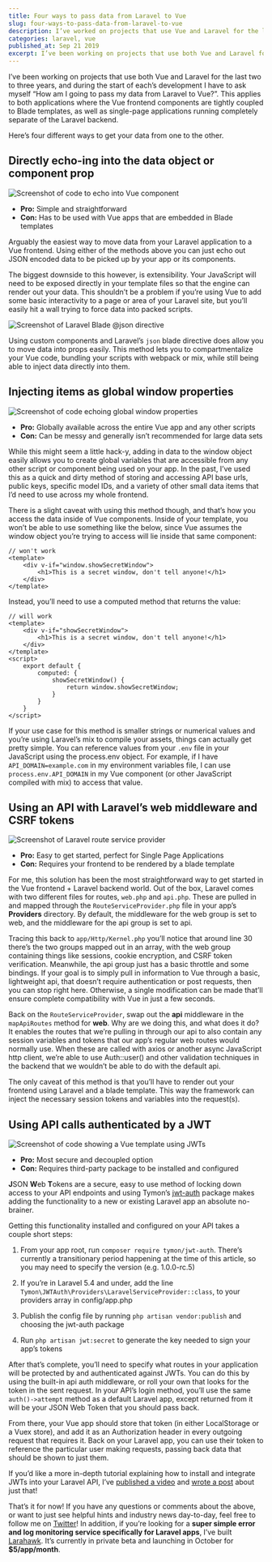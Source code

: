```yaml
---
title: Four ways to pass data from Laravel to Vue
slug: four-ways-to-pass-data-from-laravel-to-vue
description: I’ve worked on projects that use Vue and Laravel for the last three years, these are the methods I use to pass data between them.
categories: laravel, vue
published_at: Sep 21 2019
excerpt: I’ve been working on projects that use both Vue and Laravel for the last two to three years, and during the start of each’s development I have to ask myself “How am I going to pass my data from Laravel to Vue?”. This applies to both applications where the Vue frontend components are tightly coupled to Blade templates, as well as single-page applications running completely separate of the Laravel backend.
---
```


I’ve been working on projects that use both Vue and Laravel for the last two to three years, and during the start of each’s development I have to ask myself “How am I going to pass my data from Laravel to Vue?”. This applies to both applications where the Vue frontend components are tightly coupled to Blade templates, as well as single-page applications running completely separate of the Laravel backend.

Here’s four different ways to get your data from one to the other.

## Directly echo-ing into the data object or component prop

![Screenshot of code to echo into Vue component](https://miro.medium.com/max/3168/1*QHVRtz9BhdGV-it6ihxa4g.png)

- **Pro:** Simple and straightforward
- **Con:** Has to be used with Vue apps that are embedded in Blade templates

Arguably the easiest way to move data from your Laravel application to a Vue frontend. Using either of the methods above you can just echo out JSON encoded data to be picked up by your app or its components.

The biggest downside to this however, is extensibility. Your JavaScript will need to be exposed directly in your template files so that the engine can render out your data. This shouldn’t be a problem if you’re using Vue to add some basic interactivity to a page or area of your Laravel site, but you’ll easily hit a wall trying to force data into packed scripts.

![Screenshot of Laravel Blade @json directive](https://miro.medium.com/max/3168/1*uVPbEcpxdiFt98sAugu8ZQ.png)

Using custom components and Laravel’s `json` blade directive does allow you to move data into props easily. This method lets you to compartmentalize your Vue code, bundling your scripts with webpack or mix, while still being able to inject data directly into them.

## Injecting items as global window properties

![Screenshot of code echoing global window properties](https://miro.medium.com/max/3168/1*B20k8KbgdUBlIMIbJZu-lA.png)

- **Pro:** Globally available across the entire Vue app and any other scripts
- **Con:** Can be messy and generally isn’t recommended for large data sets

While this might seem a little hack-y, adding in data to the window object easily allows you to create global variables that are accessible from any other script or component being used on your app. In the past, I’ve used this as a quick and dirty method of storing and accessing API base urls, public keys, specific model IDs, and a variety of other small data items that I’d need to use across my whole frontend.

There is a slight caveat with using this method though, and that’s how you access the data inside of Vue components. Inside of your template, you won’t be able to use something like the below, since Vue assumes the window object you’re trying to access will lie inside that same component:

```
// won't work
<template>
    <div v-if="window.showSecretWindow">
        <h1>This is a secret window, don't tell anyone!</h1>
    </div>
</template>
```

Instead, you’ll need to use a computed method that returns the value:

```
// will work
<template>
    <div v-if="showSecretWindow">
        <h1>This is a secret window, don't tell anyone!</h1>
    </div>
</template>
<script>
    export default {
        computed: {
            showSecretWindow() {
                return window.showSecretWindow;
            }
        }
    }
</script>
```

If your use case for this method is smaller strings or numerical values and you’re using Laravel’s mix to compile your assets, things can actually get pretty simple. You can reference values from your `.env` file in your JavaScript using the process.env object. For example, if I have `API_DOMAIN=example.com` in my environment variables file, I can use `process.env.API_DOMAIN` in my Vue component (or other JavaScript compiled with mix) to access that value.

## Using an API with Laravel’s web middleware and CSRF tokens

![Screenshot of Laravel route service provider](https://miro.medium.com/max/3168/1*LrpglXhYd0XxvhamKram6A.png)

- **Pro:** Easy to get started, perfect for Single Page Applications
- **Con:** Requires your frontend to be rendered by a blade template

For me, this solution has been the most straightforward way to get started in the Vue frontend + Laravel backend world. Out of the box, Laravel comes with two different files for routes, `web.php` and `api.php`. These are pulled in and mapped through the `RouteServiceProvider.php` file in your app’s **Providers** directory. By default, the middleware for the web group is set to web, and the middleware for the api group is set to api.

Tracing this back to `app/Http/Kernel.php` you’ll notice that around line 30 there’s the two groups mapped out in an array, with the web group containing things like sessions, cookie encryption, and CSRF token verification. Meanwhile, the api group just has a basic throttle and some bindings. If your goal is to simply pull in information to Vue through a basic, lightweight api, that doesn’t require authentication or post requests, then you can stop right here. Otherwise, a single modification can be made that’ll ensure complete compatibility with Vue in just a few seconds.

Back on the `RouteServiceProvider`, swap out the **api** middleware in the `mapApiRoutes` method for **web**. Why are we doing this, and what does it do? It enables the routes that we’re pulling in through our api to also contain any session variables and tokens that our app’s regular web routes would normally use. When these are called with axios or another async JavaScript http client, we’re able to use Auth::user() and other validation techniques in the backend that we wouldn’t be able to do with the default api.

The only caveat of this method is that you’ll have to render out your frontend using Laravel and a blade template. This way the framework can inject the necessary session tokens and variables into the request(s).

## Using API calls authenticated by a JWT

![Screenshot of code showing a Vue template using JWTs](https://miro.medium.com/max/3168/1*cKu2RCewRG-rjdrSUWDsLQ.png)

- **Pro:** Most secure and decoupled option
- **Con:** Requires third-party package to be installed and configured

**J**SON **W**eb **T**okens are a secure, easy to use method of locking down access to your API endpoints and using Tymon’s [jwt-auth](https://github.com/tymondesigns/jwt-auth) package makes adding the functionality to a new or existing Laravel app an absolute no-brainer.

Getting this functionality installed and configured on your API takes a couple short steps:

1. From your app root, run `composer require tymon/jwt-auth`. There’s currently a transitionary period happening at the time of this article, so you may need to specify the version (e.g. 1.0.0-rc.5)

2. If you’re in Laravel 5.4 and under, add the line `Tymon\JWTAuth\Providers\LaravelServiceProvider::class`, to your providers array in config/app.php

3. Publish the config file by running `php artisan vendor:publish` and choosing the jwt-auth package

4. Run `php artisan jwt:secret` to generate the key needed to sign your app’s tokens

After that’s complete, you’ll need to specify what routes in your application will be protected by and authenticated against JWTs. You can do this by using the built-in api auth middleware, or roll your own that looks for the token in the sent request. In your API’s login method, you’ll use the same `auth()->attempt` method as a default Laravel app, except returned from it will be your JSON Web Token that you should pass back.

From there, your Vue app should store that token (in either LocalStorage or a Vuex store), and add it as an Authorization header in every outgoing request that requires it. Back on your Laravel app, you can use their token to reference the particular user making requests, passing back data that should be shown to just them.

If you’d like a more in-depth tutorial explaining how to install and integrate JWTs into your Laravel API, I’ve [published a video](https://www.youtube.com/watch?v=6eX9Pj-GhZs) and [wrote a post](https://medium.com/@aschmelyun/securing-your-laravel-api-with-jwts-in-10-minutes-or-less-9622541244f6) about just that!

That’s it for now! If you have any questions or comments about the above, or want to just see helpful hints and industry news day-to-day, feel free to follow me on [Twitter](https://twitter.com/aschmelyun)! In addition, if you’re looking for a **super simple error and log monitoring service specifically for Laravel apps**, I’ve built [Larahawk](https://larahawk.com). It’s currently in private beta and launching in October for **$5/app/month**.